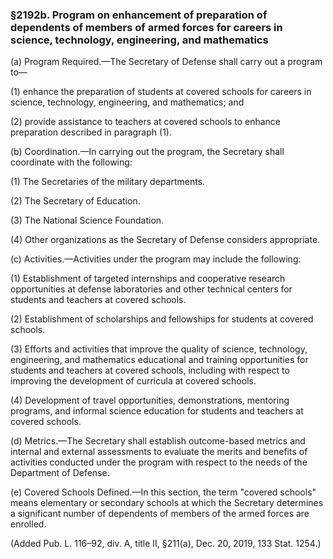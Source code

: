 ### §2192b. Program on enhancement of preparation of dependents of members of armed forces for careers in science, technology, engineering, and mathematics ###

(a) Program Required.—The Secretary of Defense shall carry out a program to—

(1) enhance the preparation of students at covered schools for careers in science, technology, engineering, and mathematics; and

(2) provide assistance to teachers at covered schools to enhance preparation described in paragraph (1).

(b) Coordination.—In carrying out the program, the Secretary shall coordinate with the following:

(1) The Secretaries of the military departments.

(2) The Secretary of Education.

(3) The National Science Foundation.

(4) Other organizations as the Secretary of Defense considers appropriate.

(c) Activities.—Activities under the program may include the following:

(1) Establishment of targeted internships and cooperative research opportunities at defense laboratories and other technical centers for students and teachers at covered schools.

(2) Establishment of scholarships and fellowships for students at covered schools.

(3) Efforts and activities that improve the quality of science, technology, engineering, and mathematics educational and training opportunities for students and teachers at covered schools, including with respect to improving the development of curricula at covered schools.

(4) Development of travel opportunities, demonstrations, mentoring programs, and informal science education for students and teachers at covered schools.

(d) Metrics.—The Secretary shall establish outcome-based metrics and internal and external assessments to evaluate the merits and benefits of activities conducted under the program with respect to the needs of the Department of Defense.

(e) Covered Schools Defined.—In this section, the term "covered schools" means elementary or secondary schools at which the Secretary determines a significant number of dependents of members of the armed forces are enrolled.

(Added Pub. L. 116–92, div. A, title II, §211(a), Dec. 20, 2019, 133 Stat. 1254.)